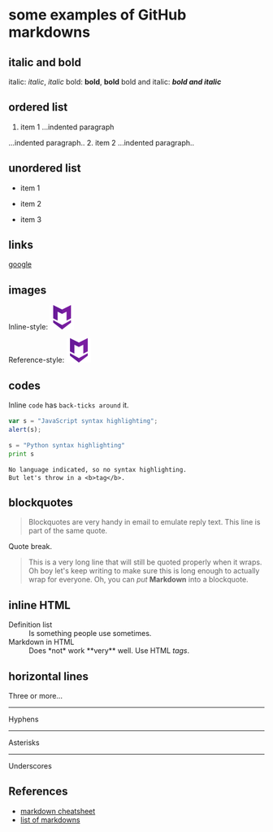 # some examples of GitHub markdowns

## italic and bold
italic: *italic*, _italic_
bold: **bold**, __bold__
bold and italic: **_bold and italic_**

## ordered list
1. item 1
...indented paragraph

...indented paragraph..
2. item 2
...indented paragraph..

## unordered list
* item 1
- item 2
+ item 3

## links
[google](https://www.google.com)

## images
Inline-style: 
![alt text](https://github.com/adam-p/markdown-here/raw/master/src/common/images/icon48.png "Logo Title Text 1")

Reference-style: 
![alt text][logo]

[logo]: https://github.com/adam-p/markdown-here/raw/master/src/common/images/icon48.png "Logo Title Text 2"

## codes
Inline `code` has `back-ticks around` it.

```javascript
var s = "JavaScript syntax highlighting";
alert(s);
```
 
```python
s = "Python syntax highlighting"
print s
```
 
```
No language indicated, so no syntax highlighting. 
But let's throw in a <b>tag</b>.
```

## blockquotes
> Blockquotes are very handy in email to emulate reply text.
> This line is part of the same quote.

Quote break.

> This is a very long line that will still be quoted properly when it wraps. Oh boy let's keep writing to make sure this is long enough to actually wrap for everyone. Oh, you can *put* **Markdown** into a blockquote.

## inline HTML
<dl>
  <dt>Definition list</dt>
  <dd>Is something people use sometimes.</dd>

  <dt>Markdown in HTML</dt>
  <dd>Does *not* work **very** well. Use HTML <em>tags</em>.</dd>
</dl>

## horizontal lines
Three or more...

---

Hyphens

***

Asterisks

___

Underscores

## References
* [markdown cheatsheet](https://github.com/adam-p/markdown-here/wiki/Markdown-Cheatsheet)
* [list of markdowns](https://guides.github.com/pdfs/markdown-cheatsheet-online.pdf)

